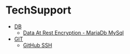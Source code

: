 # TechSupport

- [DB](./DB)
  - [Data At Rest Encryption - MariaDb MySql](./DB/Data_At_Rest_Encryption_MariaDb_MySql.md)
- [GIT](./git)
  - [GitHub SSH](./git/github_ssh.md)
